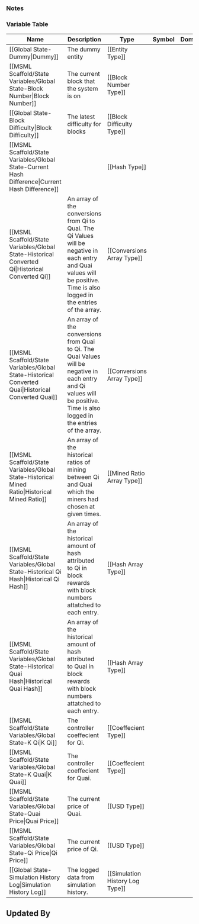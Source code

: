 ### Notes

### Variable Table
| Name | Description | Type | Symbol | Domain |
| --- | --- | --- | --- | --- |
|[[Global State-Dummy\|Dummy]]|The dummy entity|[[Entity Type]]|||
|[[MSML Scaffold/State Variables/Global State-Block Number\|Block Number]]|The current block that the system is on|[[Block Number Type]]|||
|[[Global State-Block Difficulty\|Block Difficulty]]|The latest difficulty for blocks|[[Block Difficulty Type]]|||
|[[MSML Scaffold/State Variables/Global State-Current Hash Difference\|Current Hash Difference]]||[[Hash Type]]|||
|[[MSML Scaffold/State Variables/Global State-Historical Converted Qi\|Historical Converted Qi]]|An array of the conversions from Qi to Quai. The Qi Values will be negative in each entry and Quai values will be positive. Time is also logged in the entries of the array.|[[Conversions Array Type]]|||
|[[MSML Scaffold/State Variables/Global State-Historical Converted Quai\|Historical Converted Quai]]|An array of the conversions from Quai to Qi. The Quai Values will be negative in each entry and Qi values will be positive. Time is also logged in the entries of the array.|[[Conversions Array Type]]|||
|[[MSML Scaffold/State Variables/Global State-Historical Mined Ratio\|Historical Mined Ratio]]|An array of the historical ratios of mining between Qi and Quai which the miners had chosen at given times.|[[Mined Ratio Array Type]]|||
|[[MSML Scaffold/State Variables/Global State-Historical Qi Hash\|Historical Qi Hash]]|An array of the historical amount of hash attributed to Qi in block rewards with block numbers attatched to each entry.|[[Hash Array Type]]|||
|[[MSML Scaffold/State Variables/Global State-Historical Quai Hash\|Historical Quai Hash]]|An array of the historical amount of hash attributed to Quai in block rewards with block numbers attatched to each entry.|[[Hash Array Type]]|||
|[[MSML Scaffold/State Variables/Global State-K Qi\|K Qi]]|The controller coeffecient for Qi.|[[Coeffecient Type]]|||
|[[MSML Scaffold/State Variables/Global State-K Quai\|K Quai]]|The controller coeffecient for Quai.|[[Coeffecient Type]]|||
|[[MSML Scaffold/State Variables/Global State-Quai Price\|Quai Price]]|The current price of Quai.|[[USD Type]]|||
|[[MSML Scaffold/State Variables/Global State-Qi Price\|Qi Price]]|The current price of Qi.|[[USD Type]]|||
|[[Global State-Simulation History Log\|Simulation History Log]]|The logged data from simulation history.|[[Simulation History Log Type]]|||


## Updated By
